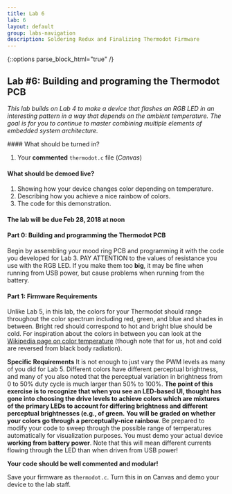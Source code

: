 ```yaml
---
title: Lab 6
lab: 6
layout: default
group: labs-navigation
description: Soldering Redux and Finalizing Thermodot Firmware
---
```


{::options parse_block_html="true" /}

## Lab #6: Building and programing the Thermodot PCB 

_This lab builds on Lab 4 to make a device that flashes an RGB LED in an interesting pattern in
a way that depends on the ambient temperature. The goal is for you to continue to master
combining multiple elements of embedded system architecture._


<div class="alert alert-danger" role="alert">
#### What should be turned in?

  1. Your **commented** `thermodot.c` file (_Canvas_)

#### What should be demoed live?
  1. Showing how your device changes color depending on temperature.
  2. Describing how you achieve a nice rainbow of colors.
  3. The code for this demonstration.

#### The lab will be due Feb 28, 2018 at noon

</div>

#### Part 0: Building and programming the Thermodot PCB

Begin by assembling your mood ring PCB and programming it with the code you
developed for Lab 3. PAY ATTENTION to the values of resistance you use with the
RGB LED. If you make them too **big**, it may be fine when running from USB power,
but cause problems when running from the battery.

#### Part 1: Firmware Requirements

Unlike Lab 5, in this lab, the colors for your Thermodot should range throughout
the color spectrum including red, green, and blue and shades in between. Bright red
should correspond to hot and bright blue should be cold. For inspiration about
the colors in between you can look at the [Wikipedia page on color temperature](https://en.wikipedia.org/wiki/Color_temperature) (though note that
for us, hot and cold are reversed from black body radiation).

**Specific Requirements** It is not enough to just vary the PWM levels as many
of you did for Lab 5. Different colors have different perceptual brightness,
and many of you also noted that the perceptual variation in brightness from 0
to 50% duty cycle is much larger than 50% to 100%. **The point of this exercise
is to recognize that when you see an LED-based UI, thought has gone into choosing
the drive levels to achieve colors which are mixtures of the primary LEDs to
account for differing brightness and different __perceptual__ brightnesses (e.g.,
of green.** __You will be graded on whether your colors go through a perceptually-nice
rainbow.__ Be prepared to modify your code to sweep through the possible range of temperatures
automatically for visualization purposes. You must demo your actual device **working from
battery power**. Note that this will mean different currents flowing through the LED than when
driven from USB power!

**Your code should be well commented and modular!**

Save your firmware as `thermodot.c`. Turn this in on Canvas and demo your
device to the lab staff.
